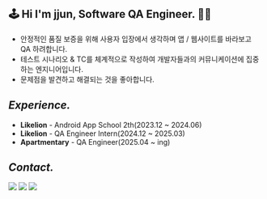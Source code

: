 ## 🕹️ Hi I'm jjun, Software QA Engineer. 👏🏻

- 안정적인 품질 보증을 위해 사용자 입장에서 생각하며 앱 / 웹사이트를 바라보고 QA 하려합니다.
- 테스트 시나리오 & TC를 체계적으로 작성하여 개발자들과의 커뮤니케이션에 집중하는 엔지니어입니다.
- 문제점을 발견하고 해결되는 것을 좋아합니다.

## <i>Experience.</i>

- <b>Likelion</b> - Android App School 2th(2023.12 ~ 2024.06)
- <b>Likelion</b> - QA Engineer Intern(2024.12 ~ 2025.03)
- <b>Apartmentary</b> - QA Engineer(2025.04 ~ ing)
  
## <i>Contact.</i> 
<a href="https://github.com/minjejun"><img src="https://img.shields.io/badge/github-181717?style=for-the-badge&logo=github&logoColor=white"></a>
<a href="https://velog.io/@jejun_"><img src="https://img.shields.io/badge/Velog-20C997?style=for-the-badge&logo=Velog&logoColor=white"></a>
<a href="https://jejjun.notion.site/Software-QA-Engineer-16c125f2814280cca513cec091f7ae59?pvs=4"><img src="https://img.shields.io/badge/notion-FFFFFF?style=for-the-badge&logo=notion&logoColor=black"></a>
